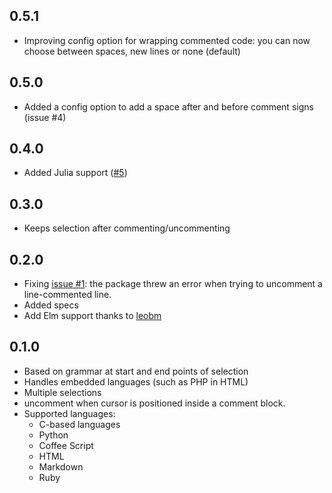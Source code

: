 ## 0.5.1
- Improving config option for wrapping commented code: you can now choose between spaces, new lines or none (default)

## 0.5.0
- Added a config option to add a space after and before comment signs (issue #4)

## 0.4.0
- Added Julia support ([#5](https://github.com/whoisthecoon/atom-block-comment-plus/issues/5))

## 0.3.0
- Keeps selection after commenting/uncommenting

## 0.2.0
- Fixing [issue #1](https://github.com/whoisthecoon/atom-block-comment-plus/issues/1):
  the package threw an error when trying to uncomment a line-commented line.
- Added specs
- Add Elm support thanks to [leobm](https://github.com/leobm)

## 0.1.0
- Based on grammar at start and end points of selection
- Handles embedded languages (such as PHP in HTML)
- Multiple selections
- uncomment when cursor is positioned inside a comment block.
- Supported languages:
  - C-based languages
  - Python
  - Coffee Script
  - HTML
  - Markdown
  - Ruby
